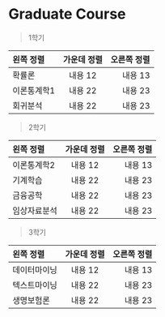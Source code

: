 # Graduate Course


> 1학기 

| 왼쪽 정렬 | 가운데 정렬 | 오른쪽 정렬 |
|:--------|:--------:|--------:|
| 확률론 | 내용 12 | 내용 13 |
| 이론통계학1 | 내용 22 | 내용 23 |
| 회귀분석 | 내용 22 | 내용 23 |


> 2학기

| 왼쪽 정렬 | 가운데 정렬 | 오른쪽 정렬 |
|:--------|:--------:|--------:|
| 이론통계학2 | 내용 12 | 내용 13 |
| 기계학습 | 내용 22 | 내용 23 |
| 금융공학 | 내용 22 | 내용 23 |
| 임상자료분석 | 내용 22 | 내용 23 |

> 3학기 

| 왼쪽 정렬 | 가운데 정렬 | 오른쪽 정렬 |
|:--------|:--------:|--------:|
| 데이터마이닝 | 내용 12 | 내용 13 |
| 텍스트마이닝 | 내용 22 | 내용 23 |
| 생명보험론 | 내용 22 | 내용 23 |